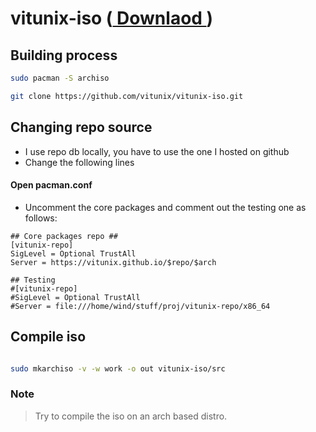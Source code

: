 # vitunix-iso (<a href="https://github.com/vitunix/vitunix-iso/releases/tag/iso-v1.0-beta"> Downlaod </a>)

## Building process


```bash
sudo pacman -S archiso

```


```bash
git clone https://github.com/vitunix/vitunix-iso.git

```

## Changing repo source

- I use repo db locally, you have to use the one I hosted on github
- Change the following lines

#### Open pacman.conf

- Uncomment the core packages and comment out the testing one as follows: 

```
## Core packages repo ##
[vitunix-repo]
SigLevel = Optional TrustAll
Server = https://vitunix.github.io/$repo/$arch

## Testing
#[vitunix-repo]
#SigLevel = Optional TrustAll
#Server = file:///home/wind/stuff/proj/vitunix-repo/x86_64
```

## Compile iso 

```bash

sudo mkarchiso -v -w work -o out vitunix-iso/src
```

### Note

> Try to compile the iso on an arch based distro.
